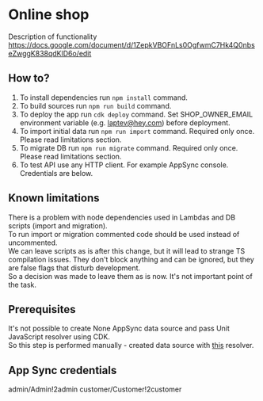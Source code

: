 # Online shop
Description of functionality https://docs.google.com/document/d/1ZepkVBOFnLs0OgfwmC7Hk4Q0nbseZwggK838qdKlD6o/edit

## How to?
1. To install dependencies run `npm install` command.
2. To build sources run `npm run build` command.
3. To deploy the app run `cdk deploy` command. Set SHOP_OWNER_EMAIL environment variable (e.g. laptev@hey.com) before deployment.
4. To import initial data run `npm run import` command. Required only once. Please read limitations section.
5. To migrate DB run `npm run migrate` command. Required only once. Please read limitations section.
6. To test API use any HTTP client. For example AppSync console. Credentials are below.

## Known limitations
There is a problem with node dependencies used in Lambdas and DB scripts (import and migration).<br>
To run import or migration commented code should be used instead of uncommented.<br>
We can leave scripts as is after this change, but it will lead to strange TS compilation issues. They don't block anything and can be ignored, but they are false flags that disturb development.<br>
So a decision was made to leave them as is now. It's not important point of the task.

## Prerequisites
It's not possible to create None AppSync data source and pass Unit JavaScript resolver using CDK.<br>
So this step is performed manually - created data source with [this](subscription-resolver.js) resolver.

## App Sync credentials
admin/Admin!2admin
customer/Customer!2customer
